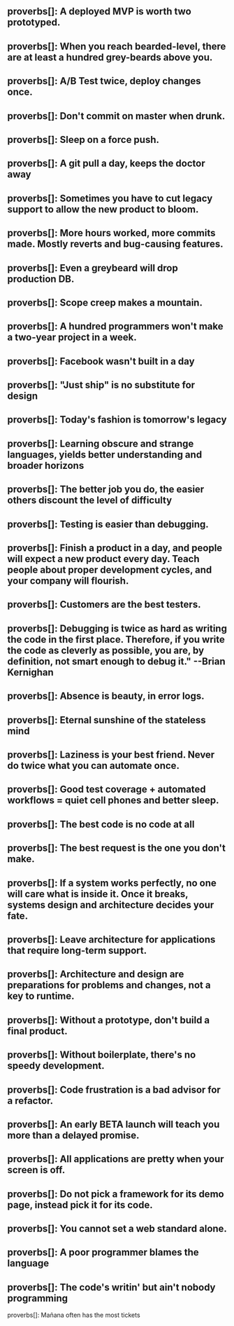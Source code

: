 proverbs[]: A deployed MVP is worth two prototyped.
-----
proverbs[]: When you reach bearded-level, there are at least a hundred grey-beards above you.
-----
proverbs[]: A/B Test twice, deploy changes once.
-----
proverbs[]: Don't commit on master when drunk.
-----
proverbs[]: Sleep on a force push.
-----
proverbs[]: A git pull a day, keeps the doctor away
-----
proverbs[]: Sometimes you have to cut legacy support to allow the new product to bloom.
-----
proverbs[]: More hours worked, more commits made. Mostly reverts and bug-causing features.
-----
proverbs[]: Even a greybeard will drop production DB.
-----
proverbs[]: Scope creep makes a mountain.
-----
proverbs[]: A hundred programmers won't make a two-year project in a week.
-----
proverbs[]: Facebook wasn't built in a day
-----
proverbs[]: "Just ship" is no substitute for design
-----
proverbs[]: Today's fashion is tomorrow's legacy
-----
proverbs[]: Learning obscure and strange languages, yields better understanding and broader horizons
-----
proverbs[]: The better job you do, the easier others discount the level of difficulty
-----
proverbs[]: Testing is easier than debugging.
-----
proverbs[]: Finish a product in a day, and people will expect a new product every day. Teach people about proper development cycles, and your company will flourish.
-----
proverbs[]: Customers are the best testers.
-----
proverbs[]: Debugging is twice as hard as writing the code in the first place. Therefore, if you write the code as cleverly as possible, you are, by definition, not smart enough to debug it." --Brian Kernighan
-----
proverbs[]: Absence is beauty, in error logs.
-----
proverbs[]: Eternal sunshine of the stateless mind
-----
proverbs[]: Laziness is your best friend.  Never do twice what you can automate once.
-----
proverbs[]: Good test coverage + automated workflows = quiet cell phones and better sleep.
-----
proverbs[]: The best code is no code at all
-----
proverbs[]: The best request is the one you don't make.
-----
proverbs[]: If a system works perfectly, no one will care what is inside it. Once it breaks, systems design and architecture decides your fate.
-----
proverbs[]: Leave architecture for applications that require long-term support.
-----
proverbs[]: Architecture and design are preparations for problems and changes, not a key to runtime. 
-----
proverbs[]: Without a prototype, don't build a final product.
-----
proverbs[]: Without boilerplate, there's no speedy development.
-----
proverbs[]: Code frustration is a bad advisor for a refactor.
-----
proverbs[]: An early BETA launch will teach you more than a delayed promise.
-----
proverbs[]: All applications are pretty when your screen is off.
-----
proverbs[]: Do not pick a framework for its demo page, instead pick it for its code.
-----
proverbs[]: You cannot set a web standard alone.
-----
proverbs[]: A poor programmer blames the language
-----
proverbs[]: The code's writin' but ain't nobody programming
-----
proverbs[]: Mañana often has the most tickets
